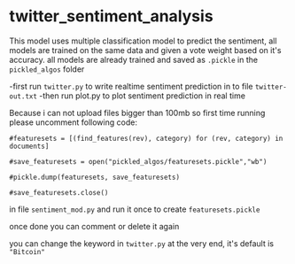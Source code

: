 # twitter_sentiment_analysis

This model uses multiple classification model to predict the sentiment, all models are trained on the same data and given a vote weight based on it's accuracy.
all models are already trained and saved as ```.pickle``` in the ```pickled_algos``` folder

  -first run ```twitter.py``` to write realtime sentiment prediction in to file ```twitter-out.txt```
  -then run plot.py to plot sentiment prediction in real time

Because i can not upload files bigger than 100mb
so first time running please uncomment following code:

```#featuresets = [(find_features(rev), category) for (rev, category) in documents]```

```#save_featuresets = open("pickled_algos/featuresets.pickle","wb")```

```#pickle.dump(featuresets, save_featuresets)```

```#save_featuresets.close()```


in file ```sentiment_mod.py``` and run it once to create ```featuresets.pickle```

once done you can comment or delete it again


you can change the keyword in ```twitter.py``` at the very end, it's default is ```"Bitcoin"```

